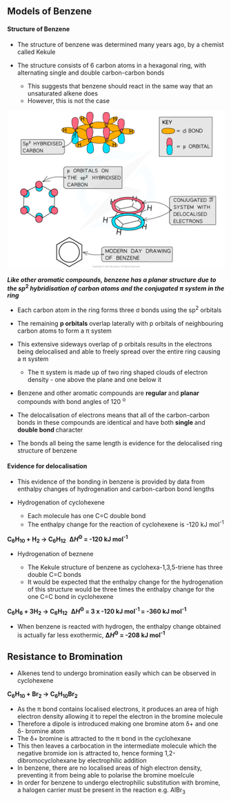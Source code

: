Models of Benzene
-----------------

#### Structure of Benzene

* The structure of benzene was determined many years ago, by a chemist called Kekule
* The structure consists of 6 carbon atoms in a hexagonal ring, with alternating single and double carbon-carbon bonds

  + This suggests that benzene should react in the same way that an unsaturated alkene does
  + However, this is not the case

![Structure of benzene, downloadable AS & A Level Chemistry revision notes](7.4.1-Structure-of-benzene.png)

<i><b>Like other aromatic compounds, benzene has a planar structure due to the sp</b></i><sup><b>2</b></sup><i><b> hybridisation of carbon atoms and the conjugated π system in the ring</b></i>

* Each carbon atom in the ring forms three σ bonds using the sp<sup>2</sup> orbitals
* The remaining <b>p orbitals </b>overlap laterally with p orbitals of neighbouring carbon atoms to form a π system
* This extensive sideways overlap of p orbitals results in the electrons being delocalised and able to freely spread over the entire ring causing a π system

  + The π system is made up of two ring shaped clouds of electron density - one above the plane and one below it
* Benzene and other aromatic compounds are <b>regular </b>and <b>planar</b> compounds with bond angles of 120 <sup>o</sup>
* The delocalisation of electrons means that all of the carbon-carbon bonds in these compounds are identical and have both <b>single </b>and <b>double bond </b>character
* The bonds all being the same length is evidence for the delocalised ring structure of benzene

#### Evidence for delocalisation

* This evidence of the bonding in benzene is provided by data from enthalpy changes of hydrogenation and carbon-carbon bond lengths
* Hydrogenation of cyclohexene

  + Each molecule has one C=C double bond
  + The enthalpy change for the reaction of cyclohexene is -120 kJ mol<sup>-1</sup>

<b>C</b><sub><b>6</b></sub><b>H</b><sub><b>10</b></sub><b> + H</b><sub><b>2</b></sub><b> → C</b><sub><b>6</b></sub><b>H</b><sub><b>12   </b></sub><b>Δ</b><i><b>H</b></i><sup><b>Θ</b></sup><b> = -120 kJ mol</b><sup><b>-1</b></sup>

* Hydrogenation of beznene

  + The Kekule structure of benzene as cyclohexa-1,3,5-triene has three double C=C bonds
  + It would be expected that the enthalpy change for the hydrogenation of this structure would be three times the enthalpy change for the one C=C bond in cyclohexene

<b>C</b><sub><b>6</b></sub><b>H</b><sub><b>6</b></sub><b> + 3H</b><sub><b>2</b></sub><b> → C</b><sub><b>6</b></sub><b>H</b><sub><b>12   </b></sub><b>Δ</b><i><b>H</b></i><sup><b>Θ</b></sup><b> = 3 x -120 kJ mol</b><sup><b>-1 </b></sup><b>= -360 kJ mol</b><sup><b>-1</b></sup>

* When benzene is reacted with hydrogen, the enthalpy change obtained is actually far less exothermic, <b>Δ</b><i><b>H</b></i><sup><b>Θ</b></sup><b> = -208 kJ mol</b><sup><b>-1</b></sup>

Resistance to Bromination
-------------------------

* Alkenes tend to undergo bromination easily which can be observed in cyclohexene

<b>C</b><sub><b>6</b></sub><b>H</b><sub><b>10</b></sub><b> + Br</b><sub><b>2</b></sub><b> → C</b><sub><b>6</b></sub><b>H</b><sub><b>10</b></sub><b>Br</b><sub><b>2</b></sub><b> </b>

* As the π bond contains localised electrons, it produces an area of high electron density allowing it to repel the electron in the bromine molecule
* Therefore a dipole is introduced making one bromine atom δ+ and one δ- bromine atom
* The δ+ bromine is attracted to the π bond in the cyclohexane
* This then leaves a carbocation in the intermediate molecule which the negative bromide ion is attracted to, hence forming 1,2-dibromocyclohexane by electrophilic addition
* In benzene, there are no localised areas of high electron density, preventing it from being able to polarise the bromine moelcule
* In order for benzene to undergo electrophilic substitution with bromine, a halogen carrier must be present in the reaction e.g. AlBr<sub>3</sub>